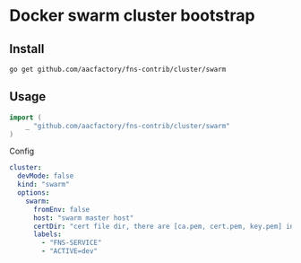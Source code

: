 # Docker swarm cluster bootstrap
## Install
```shell
go get github.com/aacfactory/fns-contrib/cluster/swarm
```
## Usage
```go
import (
	_ "github.com/aacfactory/fns-contrib/cluster/swarm"
)

```
Config
```yaml
cluster:
  devMode: false
  kind: "swarm"
  options:
    swarm:
      fromEnv: false
      host: "swarm master host"
      certDir: "cert file dir, there are [ca.pem, cert.pem, key.pem] in the dir"
      labels:
        - "FNS-SERVICE"
        - "ACTIVE=dev"       
```